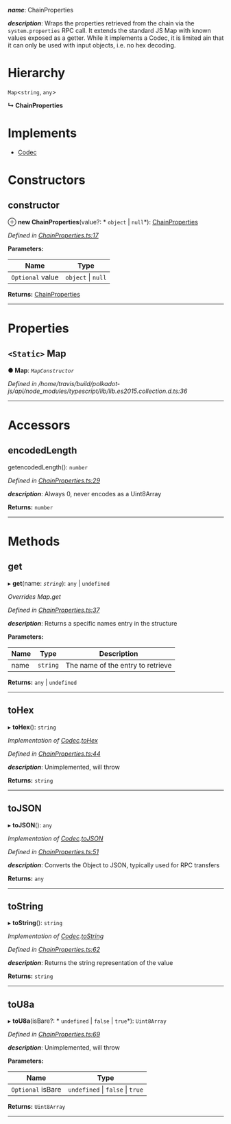 

*__name__*: ChainProperties

*__description__*: Wraps the properties retrieved from the chain via the `system.properties` RPC call. It extends the standard JS Map with known values exposed as a getter. While it implements a Codec, it is limited ain that it can only be used with input objects, i.e. no hex decoding.

# Hierarchy

 `Map`<`string`, `any`>

**↳ ChainProperties**

# Implements

* [Codec](../interfaces/_types_.codec.md)

# Constructors

<a id="constructor"></a>

##  constructor

⊕ **new ChainProperties**(value?: * `object` &#124; `null`*): [ChainProperties](_chainproperties_.chainproperties.md)

*Defined in [ChainProperties.ts:17](https://github.com/polkadot-js/api/blob/f5f9157/packages/types/src/ChainProperties.ts#L17)*

**Parameters:**

| Name | Type |
| ------ | ------ |
| `Optional` value |  `object` &#124; `null`|

**Returns:** [ChainProperties](_chainproperties_.chainproperties.md)

___

# Properties

<a id="map"></a>

## `<Static>` Map

**● Map**: *`MapConstructor`*

*Defined in /home/travis/build/polkadot-js/api/node_modules/typescript/lib/lib.es2015.collection.d.ts:36*

___

# Accessors

<a id="encodedlength"></a>

##  encodedLength

getencodedLength(): `number`

*Defined in [ChainProperties.ts:29](https://github.com/polkadot-js/api/blob/f5f9157/packages/types/src/ChainProperties.ts#L29)*

*__description__*: Always 0, never encodes as a Uint8Array

**Returns:** `number`

___

# Methods

<a id="get"></a>

##  get

▸ **get**(name: *`string`*):  `any` &#124; `undefined`

*Overrides Map.get*

*Defined in [ChainProperties.ts:37](https://github.com/polkadot-js/api/blob/f5f9157/packages/types/src/ChainProperties.ts#L37)*

*__description__*: Returns a specific names entry in the structure

**Parameters:**

| Name | Type | Description |
| ------ | ------ | ------ |
| name | `string` |  The name of the entry to retrieve |

**Returns:**  `any` &#124; `undefined`

___
<a id="tohex"></a>

##  toHex

▸ **toHex**(): `string`

*Implementation of [Codec](../interfaces/_types_.codec.md).[toHex](../interfaces/_types_.codec.md#tohex)*

*Defined in [ChainProperties.ts:44](https://github.com/polkadot-js/api/blob/f5f9157/packages/types/src/ChainProperties.ts#L44)*

*__description__*: Unimplemented, will throw

**Returns:** `string`

___
<a id="tojson"></a>

##  toJSON

▸ **toJSON**(): `any`

*Implementation of [Codec](../interfaces/_types_.codec.md).[toJSON](../interfaces/_types_.codec.md#tojson)*

*Defined in [ChainProperties.ts:51](https://github.com/polkadot-js/api/blob/f5f9157/packages/types/src/ChainProperties.ts#L51)*

*__description__*: Converts the Object to JSON, typically used for RPC transfers

**Returns:** `any`

___
<a id="tostring"></a>

##  toString

▸ **toString**(): `string`

*Implementation of [Codec](../interfaces/_types_.codec.md).[toString](../interfaces/_types_.codec.md#tostring)*

*Defined in [ChainProperties.ts:62](https://github.com/polkadot-js/api/blob/f5f9157/packages/types/src/ChainProperties.ts#L62)*

*__description__*: Returns the string representation of the value

**Returns:** `string`

___
<a id="tou8a"></a>

##  toU8a

▸ **toU8a**(isBare?: * `undefined` &#124; `false` &#124; `true`*): `Uint8Array`

*Defined in [ChainProperties.ts:69](https://github.com/polkadot-js/api/blob/f5f9157/packages/types/src/ChainProperties.ts#L69)*

*__description__*: Unimplemented, will throw

**Parameters:**

| Name | Type |
| ------ | ------ |
| `Optional` isBare |  `undefined` &#124; `false` &#124; `true`|

**Returns:** `Uint8Array`

___

